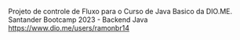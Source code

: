 Projeto de controle de Fluxo para o Curso de Java Basico da DIO.ME.
Santander Bootcamp 2023 - Backend Java
https://www.dio.me/users/ramonbr14
